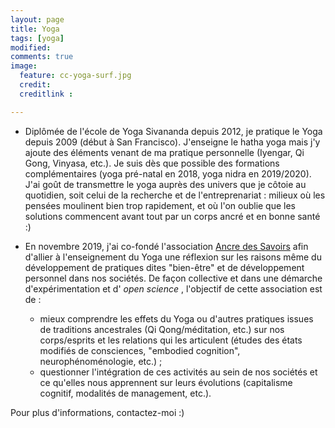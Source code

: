 ```yaml
---
layout: page
title: Yoga
tags: [yoga]
modified:
comments: true
image:
  feature: cc-yoga-surf.jpg
  credit:
  creditlink :

---
```


- Diplômée de l'école de Yoga Sivananda depuis 2012, je pratique le Yoga depuis 2009 (début à San Francisco). J'enseigne le hatha yoga mais j'y ajoute des éléments venant de ma pratique personnelle (Iyengar, Qi Gong, Vinyasa, etc.). Je suis dès que possible des formations complémentaires (yoga pré-natal en 2018, yoga nidra en 2019/2020). J'ai goût de transmettre le yoga auprès des univers que je côtoie au quotidien, soit celui de la recherche et de l'entreprenariat : milieux où les pensées moulinent bien trop rapidement, et où l'on oublie que les solutions commencent avant tout par un corps ancré et en bonne santé :)

- En novembre 2019, j'ai co-fondé l'association [Ancre des Savoirs](https://www.helloasso.com/associations/ancre-des-savoirs) afin d'allier à l'enseignement du Yoga une réflexion sur les raisons même du développement de pratiques dites "bien-être" et de développement personnel dans nos sociétés. De façon collective et dans une démarche d'expérimentation et d' _open science_ , l'objectif de cette association est de :
  - mieux comprendre les effets du Yoga ou d'autres pratiques issues de traditions ancestrales (Qi Qong/méditation, etc.) sur nos corps/esprits et les relations qui les articulent (études des états modifiés de consciences, "embodied cognition", neurophénoménologie, etc.) ;
  - questionner l'intégration de ces activités au sein de nos sociétés et ce qu'elles nous apprennent sur leurs évolutions (capitalisme cognitif, modalités de management, etc.).


Pour plus d'informations, contactez-moi :)
